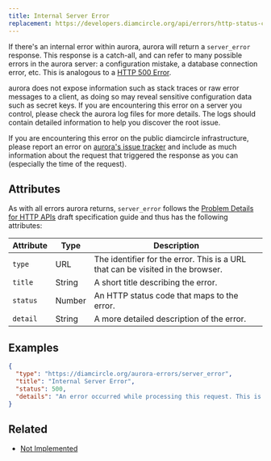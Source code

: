 ```yaml
---
title: Internal Server Error
replacement: https://developers.diamcircle.org/api/errors/http-status-codes/standard/
---
```


If there's an internal error within aurora, aurora will return a
`server_error` response.  This response is a catch-all, and can refer to many
possible errors in the aurora server: a configuration mistake, a database
connection error, etc. This is analogous to a
[HTTP 500 Error](https://developer.mozilla.org/en-US/docs/Web/HTTP/Response_codes).

aurora does not expose information such as stack traces or raw error messages
to a client, as doing so may reveal sensitive configuration data such as secret
keys. If you are encountering this error on a server you control, please check the
aurora log files for more details. The logs should contain detailed
information to help you discover the root issue.

If you are encountering this error on the public diamcircle infrastructure, please
report an error on [aurora's issue tracker](https://go/issues)
and include as much information about the request that triggered the response
as you can (especially the time of the request).

## Attributes

As with all errors aurora returns, `server_error` follows the
[Problem Details for HTTP APIs](https://tools.ietf.org/html/draft-ietf-appsawg-http-problem-00)
draft specification guide and thus has the following attributes:

| Attribute   | Type   | Description                                                                     |
| ----------- | ------ | ------------------------------------------------------------------------------- |
| `type`      | URL    | The identifier for the error.  This is a URL that can be visited in the browser.|
| `title`     | String | A short title describing the error.                                             |
| `status`    | Number | An HTTP status code that maps to the error.                                     |
| `detail`    | String | A more detailed description of the error.                                       |

## Examples
```json
{
  "type": "https://diamcircle.org/aurora-errors/server_error",
  "title": "Internal Server Error",
  "status": 500,
  "details": "An error occurred while processing this request. This is usually due to a bug within the server software. Trying this request again may succeed if the bug is transient, otherwise please report this issue to the issue tracker at: https://go/issues. Please include this response in your issue."
}
```

## Related

- [Not Implemented](./not-implemented.md)

